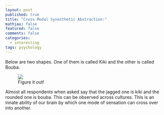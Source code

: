 ```yaml
---
layout: post
published: true
title: "Cross Modal Synesthetic Abstraction:"
mathjax: false
featured: false
comments: false
categories: 
  - interesting
tags: psychology
---
```


Below are two shapes. One of them is called Kiki and the other is called Bouba.

<figure>
	<a href="{{ site.url }}/images/kiki-bouba.png"><img src="{{ site.url }}/images/kiki-bouba.png"></a>
	<figcaption>Figure it out!</figcaption>
</figure>
 
Almost all respondents when asked say that the jagged one is kiki and the rounded one is bouba. This can be observed across cultures. This is an innate ability of our brain by which one mode of sensation can cross over into another.